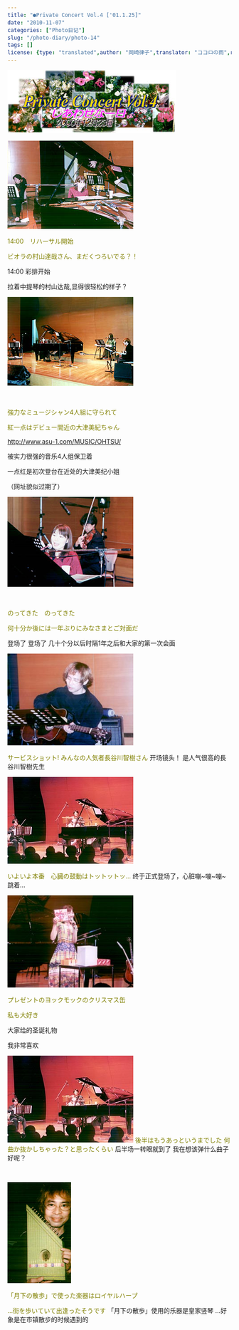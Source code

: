 ```yaml
---
title: "●Private Concert Vol.4 ['01.1.25]"
date: "2010-11-07"
categories: ["Photo日记"]
slug: "/photo-diary/photo-14"
tags: []
license: {type: "translated",author: "岡崎律子",translator: "ココロの雨",reproduced-url: "http://www.ne.jp/asahi/okazaki/book/photo/photo14.html",reproduced-website: "岡崎律子Book"}
---
```


[![](./images/p-cvol4.jpg "p-cvol4")](./images/p-cvol4.jpg)

[![](./images/vol4-1.jpg "vol4-1")](./images/vol4-1.jpg)

<span style="color: #808000;">14:00　リハーサル開始</span>

<span style="color: #808000;">ビオラの村山達哉さん、まだくつろいでる？！</span>

14:00 彩排开始

拉着中提琴的村山达哉,显得很轻松的样子？

[![](./images/vol4-2.jpg "vol4-2")](./images/vol4-2.jpg)

 

<span style="color: #808000;">強力なミュージシャン4人組に守られて</span>

<span style="color: #808000;">紅一点はデビュー間近の大津美紀ちゃん</span>

<span style="color: #808000;">http://www.asu-1.com/MUSIC/OHTSU/</span>

被实力很强的音乐4人组保卫着

一点红是初次登台在近处的大津美纪小姐

（网址貌似过期了）

[![](./images/vol4-3.jpg "vol4-3")](./images/vol4-3.jpg)

 

<span style="color: #808000;">のってきた　のってきた</span>

<span style="color: #808000;">何十分か後には一年ぶりにみなさまとご対面だ</span>

登场了 登场了 几十个分以后时隔1年之后和大家的第一次会面

[![](./images/vol4-4.jpg "vol4-4")](./images/vol4-4.jpg)

<span style="color: #808000;">サービスショット! </span> <span style="color: #808000;">みんなの人気者長谷川智樹さん </span> 开场镜头！ 是人气很高的長谷川智樹先生

[![](./images/vol4-7.jpg "vol4-7")](./images/vol4-7.jpg)

<span style="color: #808000;">いよいよ本番　心臓の鼓動はトットットッ…</span> 终于正式登场了，心脏嘣~嘣~嘣~跳着…

[![](./images/vol4-6.jpg "vol4-6")](./images/vol4-6.jpg)

<span style="color: #808000;">プレゼントのヨックモックのクリスマス缶</span>

<span style="color: #808000;">私も大好き</span>

大家给的圣诞礼物

我非常喜欢

[![](./images/vol4-7.jpg "vol4-7")](./images/vol4-7.jpg) <span style="color: #808000;">後半はもうあっというまでした</span> <span style="color: #808000;">何曲か抜かしちゃった？と思ったくらい</span> 后半场一转眼就到了 我在想该弹什么曲子好呢？

 

[![](./images/royalharp.jpg "royalharp")](./images/royalharp.jpg)

<span style="color: #808000;">「月下の散歩」で使った楽器はロイヤルハープ</span>

<span style="color: #808000;">…街を歩いていて出逢ったそうです</span> 「月下の散歩」使用的乐器是皇家竖琴 …好象是在市镇散步的时候遇到的
